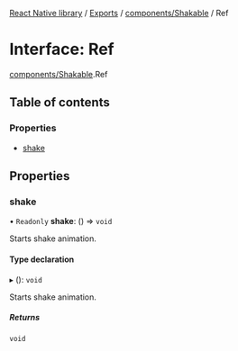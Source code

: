 [React Native library](../index.md) / [Exports](../modules.md) / [components/Shakable](../modules/components_Shakable.md) / Ref

# Interface: Ref

[components/Shakable](../modules/components_Shakable.md).Ref

## Table of contents

### Properties

- [shake](components_Shakable.Ref.md#shake)

## Properties

### shake

• `Readonly` **shake**: () => `void`

Starts shake animation.

#### Type declaration

▸ (): `void`

Starts shake animation.

##### Returns

`void`
